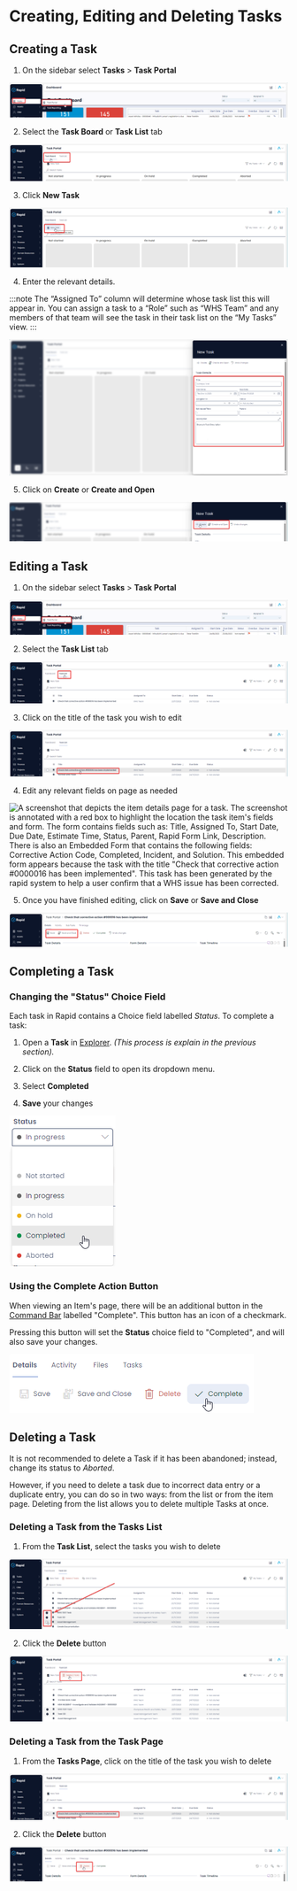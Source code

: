 # Creating, Editing and Deleting Tasks

## Creating a Task
1. On the sidebar select **Tasks** > **Task Portal**

![A screenshot that shows how to navigate the sidebar to get to the Task Portal. The user has clicked "Tasks" and then "Task Portal" The screenshot is annotated with a red box to highlight the location the required menu buttons.](<Task portal sidebar.png>)

2. Select the **Task Board** or **Task List** tab

![A screenshot that demonstrates the location and appearance of the Task Board tab. The screenshot is annotated with a red box to highlight the location the tab.](<Task board button.png>)

3. Click **New Task**

![A screenshot that demonstrates the location and appearance of the "New Task" button on the task board tab. The screenshot is annotated with a red box to highlight the location the button.](<New task on board.png>)

4. Enter the relevant details. 

:::note
The “Assigned To” column will determine whose task list this will appear in. You can assign a task to a “Role” such as “WHS Team” and any members of that team will see the task in their task list on the “My Tasks” view.
:::

![A screenshot that shows the location and appearance of the New Task create screen. The screenshot is annotated with a red box to highlight the location the relevant fields for creating a new task.](<Task create panel.png>)

5. Click on **Create** or **Create and Open**

![A screenshot that shows the location and appearance of the Create and Create and Open buttons on the New Task create screen. The screenshot is annotated with a red box to highlight the location the buttons.](<Create and open.png>)

## Editing a Task
1. On the sidebar select **Tasks** > **Task Portal**

![A screenshot that shows how to navigate the sidebar to get to the Task Portal. The user has clicked "Tasks" and then "Task Portal" The screenshot is annotated with a red box to highlight the location the required menu buttons.](<Task portal sidebar.png>)

2. Select the **Task List** tab

![A screenshot to demonstrate the location and appearance of the "Task List" tab at the top of the Task Portal. The screenshot is annotated with a red box to highlight the location the tab.](<Select task list tab.png>)

3. Click on the title of the task you wish to edit

![A screenshot that demonstrates how to click the title of a task that you wish to edit. The screenshot is annotated with a red box to highlight the location an item's title. The item's title is written in bold text.](<Clicking task title.png>)

4. Edit any relevant fields on page as needed

![A screenshot that depicts the item details page for a task. The screenshot is annotated with a red box to highlight the location the task item's fields and form. The form contains fields such as: Title, Assigned To, Start Date, Due Date, Estimate Time, Status, Parent, Rapid Form Link, Description. There is also an Embedded Form that contains the following fields: Corrective Action Code, Completed, Incident, and Solution. This embedded form appears because the task with the title "Check that corrective action #0000016 has been implemented". This task has been generated by the rapid system to help a user confirm that a WHS issue has been corrected.](<Task details page.png>)

5. Once you have finished editing, click on **Save** or **Save and Close**

![A screenshot that demonstrates the location and appearance of the "Save" and "Save and Close" buttons in the Command Strip of an item's details page. The screenshot is annotated with a red box to highlight the location the buttons.](<Task save and close.png>)

## Completing a Task

### Changing the "Status" Choice Field

Each task in Rapid contains a Choice field labelled *Status*. To complete a task:

1. Open a **Task** in [Explorer](</docs/Rapid/3-User Manual/2-Explorer/0-navigating-explorer/0-navigating-explorer.md>). *(This process is explain in the previous section).*

2. Click on the **Status** field to open its dropdown menu.

3. Select **Completed**

4. **Save** your changes

![A screenshot demonstrating how the Status Choice field contains data such as "Not Started", "In Progress", "On Hold", "Completed" and "Aborted". The mouse cursor is hovering over the word "Completed", and will click this option.](<Tasks Completed Status.png>)

### Using the Complete Action Button

When viewing an Item's page, there will be an additional button in the [Command Bar](</docs/Rapid/3-User Manual/glossary/glossary.md#command-bar>) labelled "Complete". This button has an icon of a checkmark.

Pressing this button will set the **Status** choice field to "Completed", and will also save your changes.

![A screenshot indicating the location of the "Complete" button in Rapid. The mouse cursor is hovering over the "Complete" button in the Command Bar. The button also has a checkmark as its icon.](<Tasks Completed Button.png>)

## Deleting a Task
It is not recommended to delete a Task if it has been abandoned; instead, change its status to *Aborted*.

However, if you need to delete a task due to incorrect data entry or a duplicate entry, you can do so in two ways: from the list or from the item page. Deleting from the list allows you to delete multiple Tasks at once.
 
### Deleting a Task from the Tasks List

1. From the **Task List**, select the tasks you wish to delete

![A screenshot that demonstrates how to select multiple tasks that you wish to delete. The screenshot is annotated with a red box to highlight the location the items' selection circles. When a circle is checked, it will turn from white to black, and a white checkmark will appear at its centre. In this example, two items have been checked, and the user's mouse is hovering over the third time but has not selected it.](<Task select multiple.png>)

2. Click the **Delete** button

![A screenshot that demonstrates the location and appearance of the "Delete" button on the Command Strip of a task item. The screenshot is annotated with a red box to highlight the location the button. The button is red and has an icon of a trash can. The text on the button reads: "Delete 2 items".](<Task list delete multiple.png>)

### Deleting a Task from the Task Page

1. From the **Tasks Page**, click on the title of the task you wish to delete

![A screenshot that demonstrates how to click the title of a task that you wish to delete. The screenshot is annotated with a red box to highlight the location an item's title. The item's title is written in bold text.](<Clicking task title.png>)


2. Click the **Delete** button

![A screenshot that demonstrates the location and appearance of the "Delete" button on the Command Strip of a task item. The screenshot is annotated with a red box to highlight the location the button. The button is red and has an icon of a trash can. The text on the button reads: "Delete".](<Task item delete button.png>)
